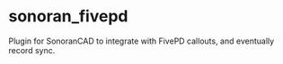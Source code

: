 # sonoran_fivepd
Plugin for SonoranCAD to integrate with FivePD callouts, and eventually record sync.
